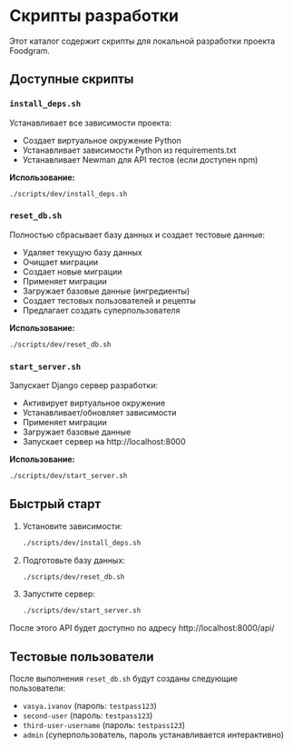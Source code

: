 # Скрипты разработки

Этот каталог содержит скрипты для локальной разработки проекта Foodgram.

## Доступные скрипты

### `install_deps.sh`
Устанавливает все зависимости проекта:
- Создает виртуальное окружение Python
- Устанавливает зависимости Python из requirements.txt
- Устанавливает Newman для API тестов (если доступен npm)

**Использование:**
```bash
./scripts/dev/install_deps.sh
```

### `reset_db.sh`
Полностью сбрасывает базу данных и создает тестовые данные:
- Удаляет текущую базу данных
- Очищает миграции
- Создает новые миграции
- Применяет миграции
- Загружает базовые данные (ингредиенты)
- Создает тестовых пользователей и рецепты
- Предлагает создать суперпользователя

**Использование:**
```bash
./scripts/dev/reset_db.sh
```

### `start_server.sh`
Запускает Django сервер разработки:
- Активирует виртуальное окружение
- Устанавливает/обновляет зависимости
- Применяет миграции
- Загружает базовые данные
- Запускает сервер на http://localhost:8000

**Использование:**
```bash
./scripts/dev/start_server.sh
```

## Быстрый старт

1. Установите зависимости:
   ```bash
   ./scripts/dev/install_deps.sh
   ```

2. Подготовьте базу данных:
   ```bash
   ./scripts/dev/reset_db.sh
   ```

3. Запустите сервер:
   ```bash
   ./scripts/dev/start_server.sh
   ```

После этого API будет доступно по адресу http://localhost:8000/api/

## Тестовые пользователи

После выполнения `reset_db.sh` будут созданы следующие пользователи:
- `vasya.ivanov` (пароль: `testpass123`)
- `second-user` (пароль: `testpass123`)
- `third-user-username` (пароль: `testpass123`)
- `admin` (суперпользователь, пароль устанавливается интерактивно)

